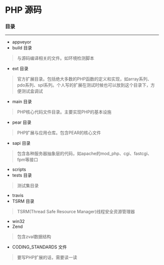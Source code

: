 # PHP 源码   
### 目录   
---
- appveyor   
- build 目录   
>与源码编译相关的文件。如环境检测脚本   
- ext 目录   
>官方扩展目录。包括绝大多数的PHP函数的定义和实现，如array系列、pdo系列、spl系列。个人写的扩展在测试时候也可以放到这个目录下，方便测试盒调试   
- main 目录   
>PHP核心代码文件目录。主要实现PHP的基本设施   
- pear 目录   
>PHP扩展与应用仓库。包含PEAR的核心文件   
- sapi 目录   
>包含各种服务器抽象层的代码，如apache的mod_php、cgi、fastcgi、fpm等接口   
- scripts   
- tests 目录   
>测试集目录   
- travis   
- TSRM 目录   
>TSRM(Thread Safe Resource Manager)线程安全资源管理器   
- win32   
- Zend  
>包含zval数据结构   
 
- CODING_STANDARDS 文件   
>要写PHP扩展的话，需要读一读   

